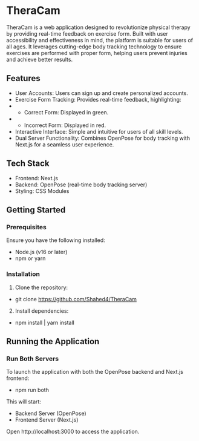 # TheraCam
TheraCam is a web application designed to revolutionize physical therapy by providing real-time feedback on exercise form. Built with user accessibility and effectiveness in mind, the platform is suitable for users of all ages. It leverages cutting-edge body tracking technology to ensure exercises are performed with proper form, helping users prevent injuries and achieve better results.

## Features
- User Accounts: Users can sign up and create personalized accounts.
- Exercise Form Tracking: Provides real-time feedback, highlighting:
- - Correct Form: Displayed in green.
- - Incorrect Form: Displayed in red.
- Interactive Interface: Simple and intuitive for users of all skill levels.
- Dual Server Functionality: Combines OpenPose for body tracking with Next.js for a seamless user experience.

## Tech Stack
- Frontend: Next.js
- Backend: OpenPose (real-time body tracking server)
- Styling: CSS Modules

## Getting Started
### Prerequisites
Ensure you have the following installed:
- Node.js (v16 or later)
- npm or yarn

### Installation
1. Clone the repository:
- git clone https://github.com/Shahed4/TheraCam
2. Install dependencies:
- npm install | yarn install

## Running the Application
### Run Both Servers
To launch the application with both the OpenPose backend and Next.js frontend:
- npm run both

This will start:
- Backend Server (OpenPose)
- Frontend Server (Next.js)

Open http://localhost:3000 to access the application.
